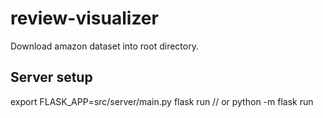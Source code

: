 # review-visualizer

Download amazon dataset into root directory.

## Server setup

export FLASK_APP=src/server/main.py
flask run // or python -m flask run
